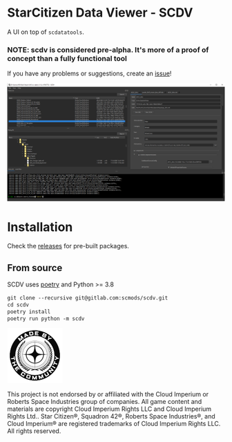 # StarCitizen Data Viewer - SCDV

A UI on top of `scdatatools`.

### NOTE: scdv is considered pre-alpha. It's more of a proof of concept than a fully functional tool

If you have any problems or suggestions, create an [issue](https://gitlab.com/scmodding/tools/scdv/-/issues/new)!

![SCDV Screenshot](docs/assets/SCDV_screenshot.png "SCDV Screenshot")

# Installation

Check the [releases](https://gitlab.com/scmodding/tools/scdv/-/releases) for pre-built packages.

## From source

SCDV uses [poetry](https://python-poetry.org/) and Python >= 3.8

```
git clone --recursive git@gitlab.com:scmods/scdv.git
cd scdv
poetry install
poetry run python -m scdv
```

![MadeByTheCommunity](docs/assets/MadeByTheCommunity_Black.png "Made By The Community")

This project is not endorsed by or affiliated with the Cloud Imperium or Roberts Space Industries group of companies.
All game content and materials are copyright Cloud Imperium Rights LLC and Cloud Imperium Rights Ltd..  Star Citizen®,
Squadron 42®, Roberts Space Industries®, and Cloud Imperium® are registered trademarks of Cloud Imperium Rights LLC.
All rights reserved.
